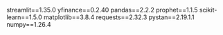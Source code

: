 streamlit==1.35.0
yfinance==0.2.40
pandas==2.2.2
prophet==1.1.5
scikit-learn==1.5.0
matplotlib==3.8.4
requests==2.32.3
pystan==2.19.1.1
numpy==1.26.4

